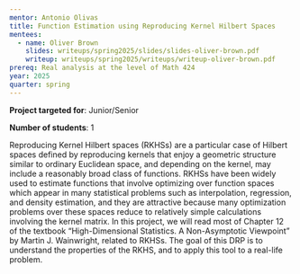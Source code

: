 ```yaml
---
mentor: Antonio Olivas
title: Function Estimation using Reproducing Kernel Hilbert Spaces
mentees:
  - name: Oliver Brown
    slides: writeups/spring2025/slides/slides-oliver-brown.pdf
    writeup: writeups/spring2025/writeups/writeup-oliver-brown.pdf
prereq: Real analysis at the level of Math 424
year: 2025
quarter: spring
---
```


**Project targeted for**: Junior/Senior

**Number of students**: 1

Reproducing Kernel Hilbert spaces (RKHSs) are a particular case of Hilbert spaces defined by reproducing kernels that enjoy a geometric structure similar to ordinary Euclidean space, and depending on the kernel, may include a reasonably broad class of functions. RKHSs have been widely used to estimate functions that involve optimizing over function spaces which appear in many statistical problems such as interpolation, regression, and density estimation, and they are attractive because many optimization problems over these spaces reduce to relatively simple calculations involving the kernel matrix.
In this project, we will read most of Chapter 12 of the textbook “High-Dimensional Statistics. A Non-Asymptotic Viewpoint” by Martin J. Wainwright, related to RKHSs. The goal of this DRP is to understand the properties of the RKHS, and to apply this tool to a real-life problem.